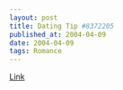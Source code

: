 ```yaml
---
layout: post
title: Dating Tip #8372205
published_at: 2004-04-09
date: 2004-04-09
tags: Romance
---
```


[Link](http://enotalone.com/article/58.html)  